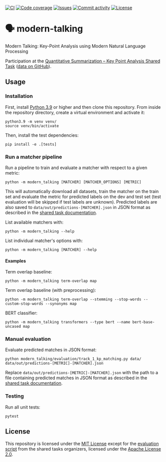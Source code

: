 [![CI](https://img.shields.io/github/actions/workflow/status/heinrichreimer/modern-talking/ci.yml?branch=main&style=flat-square)](https://github.com/heinrichreimer/modern-talking/actions/workflows/ci.yml)
[![Code coverage](https://img.shields.io/codecov/c/github/heinrichreimer/modern-talking?style=flat-square)](https://codecov.io/github/heinrichreimer/modern-talking/)
[![Issues](https://img.shields.io/github/issues/heinrichreimer/modern-talking?style=flat-square)](https://github.com/heinrichreimer/modern-talking/issues)
[![Commit activity](https://img.shields.io/github/commit-activity/m/heinrichreimer/modern-talking?style=flat-square)](https://github.com/heinrichreimer/modern-talking/commits)
[![License](https://img.shields.io/github/license/heinrichreimer/modern-talking?style=flat-square)](LICENSE)

# 🗣️ modern-talking

Modern Talking: Key-Point Analysis using Modern Natural Language Processing

Participation at the [Quantitative Summarization – Key Point Analysis Shared Task](https://2021.argmining.org/shared_task_ibm.html#ibm) ([data on GitHub](https://github.com/ibm/KPA_2021_shared_task)).

## Usage

### Installation

First, install [Python 3.9](https://python.org/downloads/) or higher and then clone this repository.
From inside the repository directory, create a virtual environment and activate it:

```shell
python3.9 -m venv venv/
source venv/bin/activate
```

Then, install the test dependencies:

```shell
pip install -e .[tests]
```

### Run a matcher pipeline

Run a pipeline to train and evaluate a matcher with respect to a given metric:

```shell
python -m modern_talking [MATCHER] [MATCHER_OPTIONS] [METRIC]
```

This will automatically download all datasets, train the matcher on the train set and evaluate the metric for predicted labels on the dev and test set (test evaluation will be skipped if test labels are unknown).
Predicted labels are also saved to `data/out/predictions-[MATCHER].json` in JSON format as described in the [shared task documentation](https://github.com/ibm/KPA_2021_shared_task#track-1---key-point-matching).

List available matchers with:

```shell
python -m modern_talking --help
```

List individual matcher's options with:

```shell
python -m modern_talking [MATCHER] --help
```

#### Examples

Term overlap baseline:

```shell
python -m modern_talking term-overlap map
```

Term overlap baseline (with preprocessing):

```shell
python -m modern_talking term-overlap --stemming --stop-words --custom-stop-words --synonyms map
```

BERT classifier:

```shell
python -m modern_talking transformers --type bert --name bert-base-uncased map
```

### Manual evaluation

Evaluate predicted matches in JSON format:

```shell
python modern_talking/evaluation/track_1_kp_matching.py data/ data/out/predictions-[METRIC]-[MATCHER].json
```

Replace `data/out/predictions-[METRIC]-[MATCHER].json` with the path to a file containing predicted matches in JSON format as described in the [shared task documentation](https://github.com/ibm/KPA_2021_shared_task#track-1---key-point-matching).

### Testing

Run all unit tests:

```shell
pytest
```

## License

This repository is licensed under the [MIT License](LICENSE) except for the [evaluation script](https://github.com/IBM/KPA_2021_shared_task/blob/771caa1519df4e26127ad37cffe8d5940af3b2da/code/track_1_kp_matching.py) from the shared tasks organizers, licensed under the [Apache License 2.0](https://github.com/IBM/KPA_2021_shared_task/blob/771caa1519df4e26127ad37cffe8d5940af3b2da/LICENSE).
